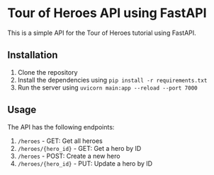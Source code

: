 # Tour of Heroes API using FastAPI

This is a simple API for the Tour of Heroes tutorial using FastAPI.

## Installation

1. Clone the repository
2. Install the dependencies using `pip install -r requirements.txt`
3. Run the server using `uvicorn main:app --reload --port 7000`

## Usage

The API has the following endpoints:

1. `/heroes` - GET: Get all heroes
2. `/heroes/{hero_id}` - GET: Get a hero by ID
3. `/heroes` - POST: Create a new hero
4. `/heroes/{hero_id}` - PUT: Update a hero by ID